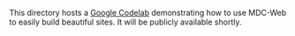 This directory hosts a [Google Codelab](https://codelabs.developers.google.com/) demonstrating how
to use MDC-Web to easily build beautiful sites. It will be publicly available shortly.
